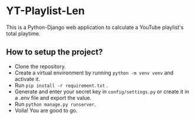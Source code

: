 # YT-Playlist-Len
This is a Python-Django web application to calculate a YouTube playlist's total playtime. 

## How to setup the project?
- Clone the repository.
- Create a virtual environment by running `python -m venv venv` and activate it.
- Run `pip install -r requirement.txt` .
- Generate and enter your secret key in `config/settings.py` or create it in a .env file and export the value.
- Run `python manage.py runserver`.
- Voila! You are good to go.
